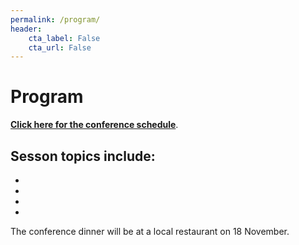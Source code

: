 ```yaml
---
permalink: /program/
header:
    cta_label: False
    cta_url: False
---
```


<span></span>

# Program

[**Click here for the conference schedule**](/assets/schedule.pdf).

Sesson topics include:
- 
- 
- 
- 
- 

The conference dinner will be at a local restaurant on 18 November.


